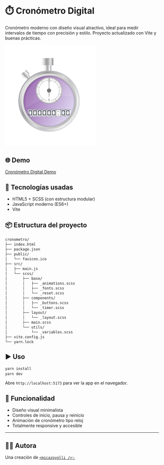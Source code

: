 # ⏱️ Cronómetro Digital

Cronómetro moderno con diseño visual atractivo, ideal para medir intervalos de tiempo con precisión y estilo. Proyecto actualizado con Vite y buenas prácticas.

<img alt="Cronómetro Digital" src="https://github.com/micazoyolli/cronometro/blob/master/public/assets/screenshot.png" width="300" />

## 🌐 Demo

[Cronómetro Digital Demo](https://micazoyolli.github.io/cronometro/)

## 🚀 Tecnologías usadas

- HTML5 + SCSS (con estructura modular)
- JavaScript moderno (ES6+)
- Vite

## 📦 Estructura del proyecto

```
cronometro/
├── index.html
├── package.json
├── public/
│   └── favicon.ico
├── src/
│   ├── main.js
│   └── scss/
│       ├── base/
│       │   ├── _animations.scss
│       │   ├── _fonts.scss
│       │   └── _reset.scss
│       ├── components/
│       │   ├── _buttons.scss
│       │   └── _timer.scss
│       ├── layout/
│       │   └── _layout.scss
│       ├── main.scss
│       └── utils/
│           └── _variables.scss
├── vite.config.js
└── yarn.lock
```

## ▶️ Uso

```bash
yarn install
yarn dev
```

Abre `http://localhost:5173` para ver la app en el navegador.

## 🧠 Funcionalidad

- Diseño visual minimalista
- Controles de inicio, pausa y reinicio
- Animación de cronómetro tipo reloj
- Totalmente responsive y accesible

---

## 👩‍💻 Autora

Una creación de [`<micazoyolli />✨`](https://nadia.dev)

